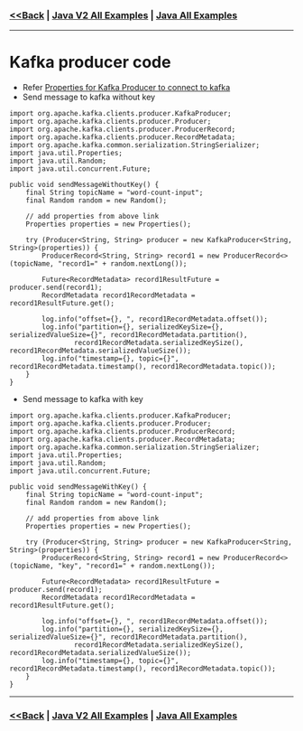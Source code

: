 ### [<<Back](../README.md) | [Java V2 All Examples](https://github.com/avinashbabudonthu/java/blob/master/java-v2/README.md) | [Java All Examples](https://github.com/avinashbabudonthu/java/blob/master/README.md)
------
# Kafka producer code
* Refer [Properties for Kafka Producer to connect to kafka](../../kafka-streams/files/kafka-producer-properties.md)
* Send message to kafka without key
```
import org.apache.kafka.clients.producer.KafkaProducer;
import org.apache.kafka.clients.producer.Producer;
import org.apache.kafka.clients.producer.ProducerRecord;
import org.apache.kafka.clients.producer.RecordMetadata;
import org.apache.kafka.common.serialization.StringSerializer;
import java.util.Properties;
import java.util.Random;
import java.util.concurrent.Future;

public void sendMessageWithoutKey() {
	final String topicName = "word-count-input";
	final Random random = new Random();

	// add properties from above link
	Properties properties = new Properties();

	try (Producer<String, String> producer = new KafkaProducer<String, String>(properties)) {
		ProducerRecord<String, String> record1 = new ProducerRecord<>(topicName, "record1=" + random.nextLong());

		Future<RecordMetadata> record1ResultFuture = producer.send(record1);
		RecordMetadata record1RecordMetadata = record1ResultFuture.get();

		log.info("offset={}, ", record1RecordMetadata.offset());
		log.info("partition={}, serializedKeySize={}, serializedValueSize={}", record1RecordMetadata.partition(),
				record1RecordMetadata.serializedKeySize(), record1RecordMetadata.serializedValueSize());
		log.info("timestamp={}, topic={}", record1RecordMetadata.timestamp(), record1RecordMetadata.topic());
	}
}
```
* Send message to kafka with key
```
import org.apache.kafka.clients.producer.KafkaProducer;
import org.apache.kafka.clients.producer.Producer;
import org.apache.kafka.clients.producer.ProducerRecord;
import org.apache.kafka.clients.producer.RecordMetadata;
import org.apache.kafka.common.serialization.StringSerializer;
import java.util.Properties;
import java.util.Random;
import java.util.concurrent.Future;

public void sendMessageWithKey() {
	final String topicName = "word-count-input";
	final Random random = new Random();

	// add properties from above link
	Properties properties = new Properties();

	try (Producer<String, String> producer = new KafkaProducer<String, String>(properties)) {
		ProducerRecord<String, String> record1 = new ProducerRecord<>(topicName, "key", "record1=" + random.nextLong());

		Future<RecordMetadata> record1ResultFuture = producer.send(record1);
		RecordMetadata record1RecordMetadata = record1ResultFuture.get();

		log.info("offset={}, ", record1RecordMetadata.offset());
		log.info("partition={}, serializedKeySize={}, serializedValueSize={}", record1RecordMetadata.partition(),
				record1RecordMetadata.serializedKeySize(), record1RecordMetadata.serializedValueSize());
		log.info("timestamp={}, topic={}", record1RecordMetadata.timestamp(), record1RecordMetadata.topic());
	}
}
```
------
### [<<Back](../README.md) | [Java V2 All Examples](https://github.com/avinashbabudonthu/java/blob/master/java-v2/README.md) | [Java All Examples](https://github.com/avinashbabudonthu/java/blob/master/README.md)
